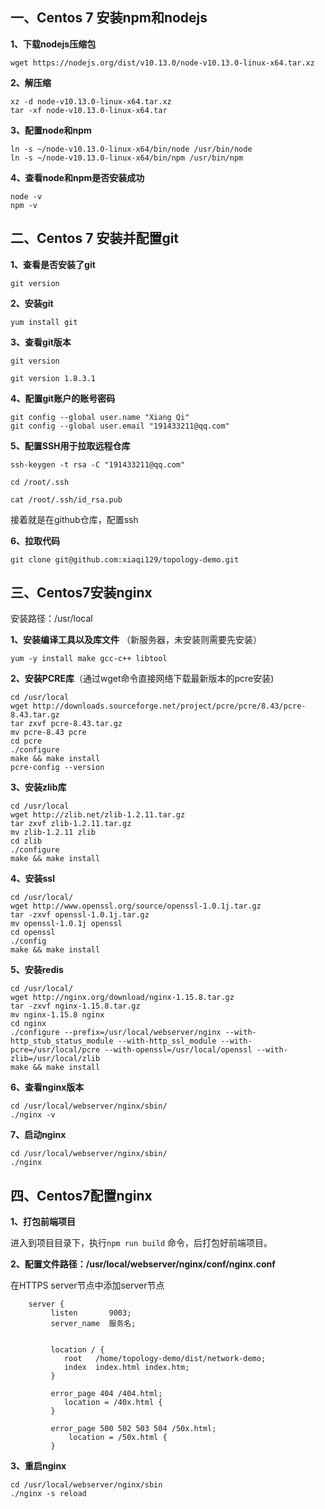



## 一、Centos 7 安装npm和nodejs

**1、下载nodejs压缩包**

```shell
wget https://nodejs.org/dist/v10.13.0/node-v10.13.0-linux-x64.tar.xz 
```

**2、解压缩**

```shell
xz -d node-v10.13.0-linux-x64.tar.xz
tar -xf node-v10.13.0-linux-x64.tar
```

**3、配置node和npm**

```shell
ln -s ~/node-v10.13.0-linux-x64/bin/node /usr/bin/node
ln -s ~/node-v10.13.0-linux-x64/bin/npm /usr/bin/npm
```

**4、查看node和npm是否安装成功**

```shell
node -v
npm -v
```

## 二、Centos 7 安装并配置git

**1、查看是否安装了git**

```shell
git version
```

**2、安装git**

```shell
yum install git
```

**3、查看git版本**

```shell
git version
```

`git version 1.8.3.1`

**4、配置git账户的账号密码**

```shell
git config --global user.name "Xiang Qi"
git config --global user.email "191433211@qq.com"
```

**5、配置SSH用于拉取远程仓库**

```shell
ssh-keygen -t rsa -C "191433211@qq.com"

cd /root/.ssh

cat /root/.ssh/id_rsa.pub
```

接着就是在github仓库，配置ssh

**6、拉取代码**

```shell
git clone git@github.com:xiaqi129/topology-demo.git
```

## 三、Centos7安装nginx

安装路径：/usr/local

**1、安装编译工具以及库文件** （新服务器，未安装则需要先安装）

```shell
yum -y install make gcc-c++ libtool
```

**2、安装PCRE库**（通过wget命令直接网络下载最新版本的pcre安装)

```shell
cd /usr/local
wget http://downloads.sourceforge.net/project/pcre/pcre/8.43/pcre-8.43.tar.gz
tar zxvf pcre-8.43.tar.gz
mv pcre-8.43 pcre
cd pcre
./configure
make && make install
pcre-config --version
```

**3、安装zlib库**

```shell
cd /usr/local
wget http://zlib.net/zlib-1.2.11.tar.gz
tar zxvf zlib-1.2.11.tar.gz
mv zlib-1.2.11 zlib
cd zlib
./configure
make && make install
```

**4、安装ssl**

```shell
cd /usr/local/
wget http://www.openssl.org/source/openssl-1.0.1j.tar.gz
tar -zxvf openssl-1.0.1j.tar.gz
mv openssl-1.0.1j openssl
cd openssl
./config
make && make install
```

**5、安装redis**

```shell
cd /usr/local/
wget http://nginx.org/download/nginx-1.15.8.tar.gz
tar -zxvf nginx-1.15.8.tar.gz
mv nginx-1.15.8 nginx
cd nginx
./configure --prefix=/usr/local/webserver/nginx --with-http_stub_status_module --with-http_ssl_module --with-pcre=/usr/local/pcre --with-openssl=/usr/local/openssl --with-zlib=/usr/local/zlib
make && make install
```

**6、查看nginx版本**

```shell
cd /usr/local/webserver/nginx/sbin/
./nginx -v
```

**7、启动nginx**

```shell
cd /usr/local/webserver/nginx/sbin/
./nginx
```

## 四、Centos7配置nginx

**1、打包前端项目**

进入到项目目录下，执行`npm run build` 命令，后打包好前端项目。

**2、配置文件路径：/usr/local/webserver/nginx/conf/nginx.conf**

   在HTTPS server节点中添加server节点

```shell
    server {
         listen       9003;
         server_name  服务名;


         location / {
            root   /home/topology-demo/dist/network-demo;
            index  index.html index.htm;
         }

         error_page 404 /404.html;
            location = /40x.html {
         }

         error_page 500 502 503 504 /50x.html;
             location = /50x.html {
         }
```

**3、重启nginx**

```shell
cd /usr/local/webserver/nginx/sbin
./nginx -s reload
```

